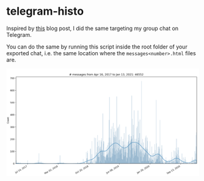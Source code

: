 # telegram-histo

Inspired by [this](http://pepijndevos.nl/page4/) blog post, I did the same targeting my group chat on Telegram.

You can do the same by running this script inside the root folder of your exported chat, i.e. the same location where the `messages<number>.html` files are.


![](https://raw.githubusercontent.com/urbanij/telegram-histo/master/chat-histo1.png)
